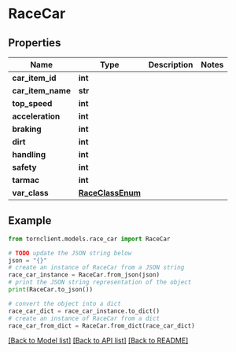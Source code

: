 # RaceCar


## Properties

Name | Type | Description | Notes
------------ | ------------- | ------------- | -------------
**car_item_id** | **int** |  | 
**car_item_name** | **str** |  | 
**top_speed** | **int** |  | 
**acceleration** | **int** |  | 
**braking** | **int** |  | 
**dirt** | **int** |  | 
**handling** | **int** |  | 
**safety** | **int** |  | 
**tarmac** | **int** |  | 
**var_class** | [**RaceClassEnum**](RaceClassEnum.md) |  | 

## Example

```python
from tornclient.models.race_car import RaceCar

# TODO update the JSON string below
json = "{}"
# create an instance of RaceCar from a JSON string
race_car_instance = RaceCar.from_json(json)
# print the JSON string representation of the object
print(RaceCar.to_json())

# convert the object into a dict
race_car_dict = race_car_instance.to_dict()
# create an instance of RaceCar from a dict
race_car_from_dict = RaceCar.from_dict(race_car_dict)
```
[[Back to Model list]](../README.md#documentation-for-models) [[Back to API list]](../README.md#documentation-for-api-endpoints) [[Back to README]](../README.md)


